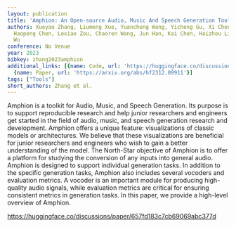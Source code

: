```yaml
---
layout: publication
title: 'Amphion: An Open-source Audio, Music And Speech Generation Toolkit'
authors: Xueyao Zhang, Liumeng Xue, Yuancheng Wang, Yicheng Gu, Xi Chen, Zihao Fang,
  Haopeng Chen, Lexiao Zou, Chaoren Wang, Jun Han, Kai Chen, Haizhou Li, Zhizheng
  Wu
conference: No Venue
year: 2023
bibkey: zhang2023amphion
additional_links: [{name: Code, url: 'https://huggingface.co/discussions/paper/657fd183c7cb69069abc377d'},
  {name: Paper, url: 'https://arxiv.org/abs/hf2312.09911'}]
tags: ["Tools"]
short_authors: Zhang et al.
---
```

Amphion is a toolkit for Audio, Music, and Speech Generation. Its purpose is to support reproducible research and help junior researchers and engineers get started in the field of audio, music, and speech generation research and development. Amphion offers a unique feature: visualizations of classic models or architectures. We believe that these visualizations are beneficial for junior researchers and engineers who wish to gain a better understanding of the model. The North-Star objective of Amphion is to offer a platform for studying the conversion of any inputs into general audio. Amphion is designed to support individual generation tasks. In addition to the specific generation tasks, Amphion also includes several vocoders and evaluation metrics. A vocoder is an important module for producing high-quality audio signals, while evaluation metrics are critical for ensuring consistent metrics in generation tasks. In this paper, we provide a high-level overview of Amphion.

https://huggingface.co/discussions/paper/657fd183c7cb69069abc377d